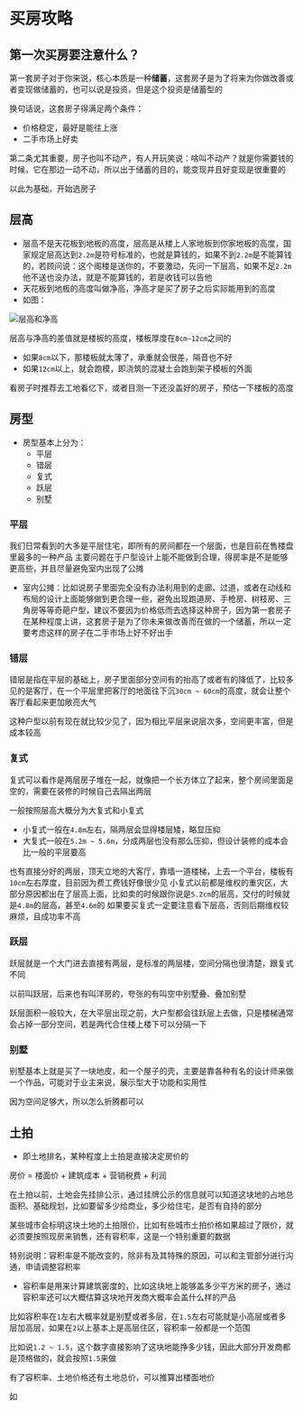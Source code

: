 # 买房攻略

## 第一次买房要注意什么？

第一套房子对于你来说，核心本质是一种**储蓄**，这套房子是为了将来为你做改善或者变现做储蓄的，也可以说是投资，但是这个投资是储蓄型的

换句话说，这套房子得满足两个条件：

- 价格稳定，最好是能往上涨
- 二手市场上好卖

第二条尤其重要，房子也叫不动产，有人开玩笑说：啥叫不动产？就是你需要钱的时候，它在那边一动不动，所以出于储蓄的目的，能变现并且好变现是很重要的

以此为基础，开始选房子

## 层高

- 层高不是天花板到地板的高度，层高是从楼上人家地板到你家地板的高度，国家规定层高达到`2.2m`是符号标准的，也就是算钱的，如果不到`2.2m`是不能算钱的，若顾问说：这个阁楼是送你的，不要激动，先问一下层高，如果不足`2.2m`他不送也没办法，就是不能算钱的，若是收钱可以告他
- 天花板到地板的高度叫做净高，净高才是买了房子之后实际能用到的高度
- 如图：

![层高和净高](https://cdn.jsdelivr.net/gh/9ml/cdn@main/images/life/height-clear-height.jpg)

层高与净高的差值就是楼板的高度，楼板厚度在`8cm~12cm`之间的

- 如果`8cm`以下，那楼板就太薄了，承重就会很差，隔音也不好
- 如果`12cm`以上，就会跑模，即浇筑的混凝土会跑到架子模板的外面

看房子时推荐去工地看亿下，或者目测一下还没盖好的房子，预估一下楼板的高度

## 房型

- 房型基本上分为：
  - 平层
  - 错层
  - 复式
  - 跃层
  - 别墅

### 平层

我们日常看到的大多是平层住宅，即所有的房间都在一个层面，也是目前在售楼盘里最多的一种产品
主要问题在于户型设计上能不能做到合理，得房率是不是能够更高些，并且尽量避免室内出现了公摊

- 室内公摊：比如说房子里面完全没有办法利用到的走廊、过道，或者在动线和布局的设计上面能够做到更合理一些，避免出现跑道房、手枪房、树枝房、三角房等等奇葩户型，建议不要因为价格低而去选择这种房子，因为第一套房子在某种程度上讲，这套房子是为了你未来做改善而在做的一个储蓄，所以一定要考虑这样的房子在二手市场上好不好出手

### 错层

错层是指在平层的基础上，房子里面部分空间有的抬高了或者有的降低了，比较多见的是客厅，在一个平层里把客厅的地面往下沉`30cm ~ 60cm`的高度，就会让整个客厅看起来更加敞亮大气

这种户型以前有现在就比较少见了，因为相比平层来说层次多，空间更丰富，但是成本较高

### 复式

复式可以看作是两层房子堆在一起，就像把一个长方体立了起来，整个房间里面是空的，需要在装修的时候自己去隔出两层

一般按照层高大概分为大复式和小复式

- 小复式一般在`4.8m`左右，隔两层会显得楼层矮，略显压抑
- 大复式一般在`5.2m ~ 5.6m`，分成两层也没有那么压抑，但设计装修的成本会比一般的平层要高

也有直接分好的两层，顶天立地的大客厅，靠墙一道楼梯，上去一个平台，楼板有`10cm`左右厚度，目前因为费工费钱好像很少见
小复式以前都是维权的重灾区，大部分原因都出在了层高上面，比如卖的时候跟你说是`5.2cm`的层高，交付的时候就是`4.8m`的层高，甚至`4.6m`的
如果要买复式一定要注意看下层高，否则后期维权较麻烦，且成功率不高

### 跃层

跃层就是一个大门进去直接有两层，是标准的两层楼，空间分隔也很清楚，跟复式不同

以前叫跃层，后来也有叫洋房的，夸张的有叫空中别墅叠、叠加别墅

跃层面积一般较大，在大平层出现之前，大户型都会往跃层上去做，只是楼梯通常会占掉一部分空间，若是两代合住楼上楼下可以分隔一下

### 别墅

别墅基本上就是买了一块地皮，和一个屋子的壳，主要是靠各种有名的设计师来做一个作品，可能对于业主来说，展示型大于功能和实用性

因为空间足够大，所以怎么折腾都可以

## 土拍

- 即土地排名，某种程度上土拍是直接决定房价的

房价 = 楼面价 + 建筑成本 + 营销税费 + 利润

在土拍以前，土地会先挂排公示，通过挂牌公示的信息就可以知道这块地的占地总面积、基础规划，比如要留多少给商业，多少给住宅，是否有自持的部分

某些城市会标明这块土地的土拍限价，比如有些城市土拍价格如果超过了限价，就必须要按照现房来销售，还有容积率，这是一个特别重要的数据

特别说明：容积率是不能改变的，除非有及其特殊的原因，可以和主管部分进行沟通，申请调整容积率

- 容积率是用来计算建筑密度的，比如这块地上能够盖多少平方米的房子，通过容积率还可以大概估算这块地开发商大概率会盖什么样的产品

比如容积率在`1`左右大概率就是别墅或者多层，在`1.5`左右可能就是小高层或者多层加高层，如果在`2`以上基本上是高层住区，容积率一般都是一个范围

比如说`1.2 ~ 1.5`，这个数字直接影响了这块地能挣多少钱，因此大部分开发商都是顶格做的，就会按照`1.5`来做

有了容积率、土地价格还有土地总价，可以推算出楼面地价

如
